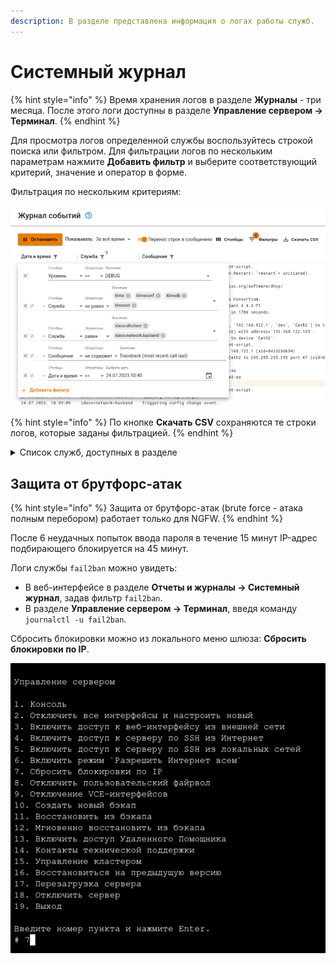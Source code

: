 ```yaml
---
description: В разделе представлена информация о логах работы служб.
---
```


# Системный журнал

{% hint style="info" %}
Время хранения логов в разделе **Журналы** - три месяца. После этого логи доступны в разделе **Управление сервером -> Терминал**.
{% endhint %}

Для просмотра логов определенной службы воспользуйтесь строкой поиска или фильтром. 
Для фильтрации логов по нескольким параметрам нажмите **Добавить фильтр** и выберите соответствующий критерий, значение и оператор в форме.

Фильтрация по нескольким критериям:

![](/.gitbook/assets/logs.png)

{% hint style="info" %}
По кнопке **Скачать CSV** сохраняются те строки логов, которые заданы фильтрацией.
{% endhint %}

<details>

<summary>Список служб, доступных в разделе</summary>

* **Учетные записи** - `ideco-user-backend`;
* **Личный кабинет пользователя** - `ideco-user-cabinet-backend`;
* **Файрвол** - `ideco-firewall-backend`;
* **Контроль приложений** - `ideco-app-backend`;
* **Контент-фильтр** - `ideco-content-filter-backend`;
* **Ограничение скорости** - `ideco-shaper-backend`;
* **Антивирусы веб-трафика** - `ideco-av-backend`;
* **Предотвращение вторжений** - `ideco-suricata-event-syncer`, `ideco-suricata-backend`;
* **Объекты** - `ideco-alias-backend`;
* **Квоты** - `ideco-quotas-backend`;
* **Сетевые интерфейсы** - `ideco-network-backend`, `ideco-network-nic`;
* **Маршрутизация** - `ideco-routing-backend`, `ideco-routing-rest`;
* **Прокси** - `ideco-proxy-backend`, `squid`;
* **Обратный прокси** - `ideco-reverse-backend`;
* **DNS** - `ideco-dns-backend`, `unbound`, `nsd`, `unbound-anchor`, `unbound-keygen`;
* **DDNS** - `ideco-dns-backend`;
* **DHCP** - `ideco-dhclient`, `ideco-dhcp-server-backend`;
* **NTP** - `chronyd`;
* **IPsec** - `ideco-ipsec-backend`;
* **Центральная консоль** - `ideco-central-console-backend`;
* **VCE** - `ideco-vce-backend`;
* **Кластеризация** - `ideco-cluster-backend`;
* **Обновления** - `ideco-sysupdate-backend`;
* **Бэкапы** - `ideco-backup-backend`;
* **Лицензия** - `ideco-license-backend`;
* **VPN-подключения** - `ideco-vpn-authd`, `ideco-vpn-dhcp-backend`, `ideco-vpn-dhcp-server`, `ideco-vpn-servers-backend`, `ideco-vpn-netns`, `ideco-vpn-sessions-sync`;
* **Авторизация** - `ideco-auth-backend`;
* **Веб-аутентификация, Двухфакторная аутентификация** - `ideco-web-authd`;
* **Active Directory** - `ideco-ad-backend`;
* **ALD Pro** - `ideco-ald-rest`, `ideco-ald-backend`;
* **Ideco Client** - `ideco-agent-websocket`, `ideco-agent-backend`, `ideco-app-stats`;
* **Syslog** - `ideco-monitor-backend`;
* **Отчеты и журналы** - `ideco-logs-backend`, `ideco-reports-backend`, `ideco-logs-syncer`;
* **Действия администраторов** - `ideco-audit-backend`;
* **Обнаружение устройств** - `ideco-netscan-backend`;
* **Web Application Firewall** - `ideco-waf-backend`, `ideco-waf-event-syncer`;
* **IGMP Proxy** - `ideco-igmpproxy-backend`;
* **Сертификаты** - `ideco-cert-backend`;
* **Почтовый релей** - `ideco-mail-backend`;
* **Сбор анонимной статистики о работе сервера** - `ideco-gatherstat-backend`;
* **Локальное меню** - `ideco-local-menu`;
* **Отправка оповещений через телеграм-бота** - `ideco-mir-alerts`; 
* **Проверка скорости** - `ideco-speedtest`;
* **Дополнительно (язык, часовой пояс, включение особых режимов работы)** - `ideco-system-backend`;
* **Защита от повторяющихся зловредных или подозрительных действия, в т.ч. от брутфорс-атак (brute force - атака полным перебором)** - `fail2ban`;
* **Доступ по SSH** - `sshd`.

**Служебное:**

* `clickhouse-server` - сервер базы данных;
* `ideco-etcd-runtime`, `ideco-etcd-permanent` - локальная база данных;
* `prometheus`, `prometheus-node-exporter` - сбор метрик и статистики.

</details>

## Защита от брутфорс-атак
{% hint style="info" %} 
Защита от брутфорс-атак (brute force - атака полным перебором) работает только для NGFW. 
{% endhint %}

После 6 неудачных попыток ввода пароля в течение 15 минут IP-адрес подбирающего блокируется на 45 минут.

Логи службы `fail2ban` можно увидеть:

* В веб-интерфейсе в разделе **Отчеты и журналы -> Системный журнал**, задав фильтр `fail2ban`.
* В разделе **Управление сервером -> Терминал**, введя команду `journalctl -u fail2ban`.

Сбросить блокировки можно из локального меню шлюза: **Сбросить блокировки по IP**.

![](/.gitbook/assets/local-menu2.png)
